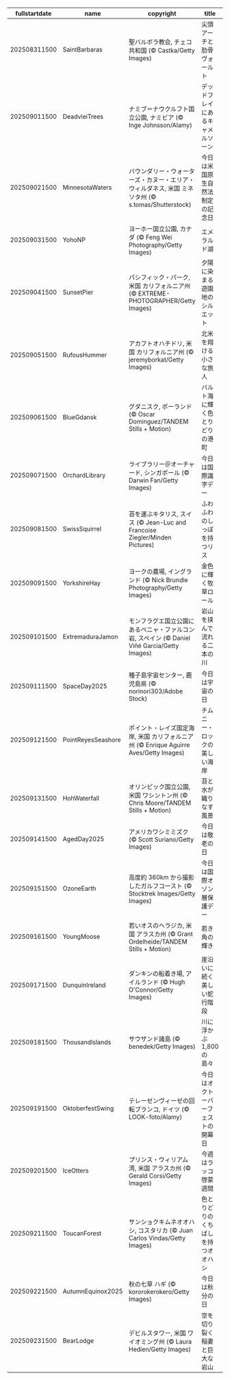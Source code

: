 |fullstartdate|name|copyright|title|image|
|--|--|--|--|--|
202508311500|SaintBarbaras|聖バルボラ教会, チェコ共和国 (© Castka/Getty Images)|尖頭アーチと肋骨ヴォールト|![](/ja-JP/2025/09/202508311500SaintBarbaras.jpg)|
202509011500|DeadvleiTrees|ナミブ＝ナウクルフト国立公園, ナミビア (© Inge Johnsson/Alamy)|デッドフレイにあるキャメルソーン|![](/ja-JP/2025/09/202509011500DeadvleiTrees.jpg)|
202509021500|MinnesotaWaters|バウンダリー・ウォーターズ・カヌー・エリア・ウィルダネス, 米国 ミネソタ州 (© s.tomas/Shutterstock)|今日は米国原生自然法制定の記念日|![](/ja-JP/2025/09/202509021500MinnesotaWaters.jpg)|
202509031500|YohoNP|ヨーホー国立公園, カナダ (© Feng Wei Photography/Getty Images)|エメラルド湖|![](/ja-JP/2025/09/202509031500YohoNP.jpg)|
202509041500|SunsetPier|パシフィック・パーク, 米国 カリフォルニア州 (© EXTREME-PHOTOGRAPHER/Getty Images)|夕陽に染まる遊園地のシルエット|![](/ja-JP/2025/09/202509041500SunsetPier.jpg)|
202509051500|RufousHummer|アカフトオハチドリ, 米国 カリフォルニア州 (© jeremyborkat/Getty Images)|北米を翔ける小さな旅人|![](/ja-JP/2025/09/202509051500RufousHummer.jpg)|
202509061500|BlueGdansk|グダニスク, ポーランド (© Oscar Dominguez/TANDEM Stills + Motion)|バルト海に輝く色とりどりの港町|![](/ja-JP/2025/09/202509061500BlueGdansk.jpg)|
202509071500|OrchardLibrary|ライブラリー＠オーチャード, シンガポール (© Darwin Fan/Getty Images)|今日は国際識字デー|![](/ja-JP/2025/09/202509071500OrchardLibrary.jpg)|
202509081500|SwissSquirrel|苔を運ぶキタリス, スイス (© Jean-Luc and Francoise Ziegler/Minden Pictures)|ふわふわのしっぽを持つリス|![](/ja-JP/2025/09/202509081500SwissSquirrel.jpg)|
202509091500|YorkshireHay|ヨークの農場, イングランド (© Nick Brundle Photography/Getty Images)|金色に輝く牧草ロール|![](/ja-JP/2025/09/202509091500YorkshireHay.jpg)|
202509101500|ExtremaduraJamon|モンフラグエ国立公園にあるペニャ・ファルコン岩, スペイン (© Daniel Viñé Garcia/Getty Images)|岩山を挟んで流れる二本の川|![](/ja-JP/2025/09/202509101500ExtremaduraJamon.jpg)|
202509111500|SpaceDay2025|種子島宇宙センター, 鹿児島県 (© norinori303/Adobe Stock)|今日は宇宙の日|![](/ja-JP/2025/09/202509111500SpaceDay2025.jpg)|
202509121500|PointReyesSeashore|ポイント・レイズ国定海岸, 米国 カリフォルニア州 (© Enrique Aguirre Aves/Getty Images)|チムニー・ロックの美しい海岸|![](/ja-JP/2025/09/202509121500PointReyesSeashore.jpg)|
202509131500|HohWaterfall|オリンピック国立公園, 米国 ワシントン州 (© Chris Moore/TANDEM Stills + Motion)|苔と水が織りなす風景|![](/ja-JP/2025/09/202509131500HohWaterfall.jpg)|
202509141500|AgedDay2025|アメリカワシミミズク (© Scott Suriano/Getty Images)|今日は敬老の日|![](/ja-JP/2025/09/202509141500AgedDay2025.jpg)|
202509151500|OzoneEarth|高度約 360km から撮影したガルフコースト (© Stocktrek Images/Getty Images)|今日は国際オゾン層保護デー|![](/ja-JP/2025/09/202509151500OzoneEarth.jpg)|
202509161500|YoungMoose|若いオスのヘラジカ, 米国 アラスカ州 (© Grant Ordelheide/TANDEM Stills + Motion)|若き角の輝き|![](/ja-JP/2025/09/202509161500YoungMoose.jpg)|
202509171500|DunquinIreland|ダンキンの船着き場, アイルランド (© Hugh O'Connor/Getty Images)|崖沿いに続く美しい蛇行階段|![](/ja-JP/2025/09/202509171500DunquinIreland.jpg)|
202509181500|ThousandIslands|サウザンド諸島 (© benedek/Getty Images)|川に浮かぶ 1,800 の島々|![](/ja-JP/2025/09/202509181500ThousandIslands.jpg)|
202509191500|OktoberfestSwing|テレーゼンヴィーゼの回転ブランコ, ドイツ (© LOOK-foto/Alamy)|今日はオクトーバーフェストの開幕日|![](/ja-JP/2025/09/202509191500OktoberfestSwing.jpg)|
202509201500|IceOtters|プリンス・ウィリアム湾, 米国 アラスカ州 (© Gerald Corsi/Getty Images)|今週はラッコ啓蒙週間|![](/ja-JP/2025/09/202509201500IceOtters.jpg)|
202509211500|ToucanForest|サンショクキムネオオハシ, コスタリカ (© Juan Carlos Vindas/Getty Images)|色とりどりのくちばしを持つオオハシ|![](/ja-JP/2025/09/202509211500ToucanForest.jpg)|
202509221500|AutumnEquinox2025|秋の七草 ハギ (© kororokerokero/Getty Images)|今日は秋分の日|![](/ja-JP/2025/09/202509221500AutumnEquinox2025.jpg)|
202509231500|BearLodge|デビルスタワー, 米国 ワイオミング州 (© Laura Hedien/Getty Images)|空を切り裂く稲妻と巨大な岩山|![](/ja-JP/2025/09/202509231500BearLodge.jpg)|
